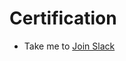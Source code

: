 # Certification

  - Take me to [Join Slack](https://kodekloud.com/topic/join-our-slack-channel-2/)
  
